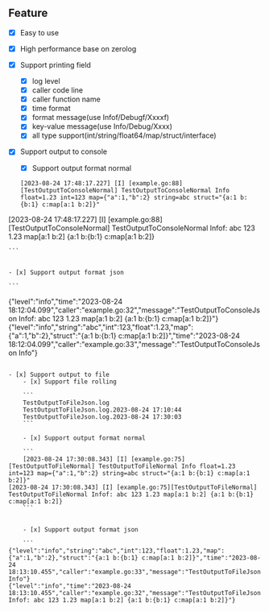 ## Feature
- [x] Easy to use
- [x] High performance base on zerolog
- [x] Support printing field
	- [x] log level
	- [x] caller code line
	- [x] caller function name
	- [x] time format
	- [x] format message(use Infof/Debugf/Xxxxf)
	- [x] key-value message(use Info/Debug/Xxxx)
	- [x] all type support(int/string/float64/map/struct/interface)
	
- [x] Support output to console

	- [x] Support output format normal
	
	```
	[2023-08-24 17:48:17.227] [I] [example.go:88][TestOutputToConsoleNormal] TestOutputToConsoleNormal Info float=1.23 int=123 map={"a":1,"b":2} string=abc struct="{a:1 b:{b:1} c:map[a:1 b:2]}"
[2023-08-24 17:48:17.227] [I] [example.go:88][TestOutputToConsoleNormal] TestOutputToConsoleNormal Infof: abc 123 1.23 map[a:1 b:2] {a:1 b:{b:1} c:map[a:1 b:2]}
	
	```
	
	
	- [x] Support output format json
	
	```
{"level":"info","time":"2023-08-24 18:12:04.099","caller":"example.go:32","message":"TestOutputToConsoleJson Infof: abc 123 1.23 map[a:1 b:2] {a:1 b:{b:1} c:map[a:1 b:2]}"}
{"level":"info","string":"abc","int":123,"float":1.23,"map":{"a":1,"b":2},"struct":"{a:1 b:{b:1} c:map[a:1 b:2]}","time":"2023-08-24 18:12:04.099","caller":"example.go:33","message":"TestOutputToConsoleJson Info"}
```

- [x] Support output to file
	- [x] Support file rolling
	
	```
	TestOutputToFileJson.log
	TestOutputToFileJson.log.2023-08-24 17:10:44
	TestOutputToFileJson.log.2023-08-24 17:30:03
	```
	
	- [x] Support output format normal
	
	```
	[2023-08-24 17:30:08.343] [I] [example.go:75][TestOutputToFileNormal] TestOutputToFileNormal Info float=1.23 int=123 map={"a":1,"b":2} string=abc struct="{a:1 b:{b:1} c:map[a:1 b:2]}"
[2023-08-24 17:30:08.343] [I] [example.go:75][TestOutputToFileNormal] TestOutputToFileNormal Infof: abc 123 1.23 map[a:1 b:2] {a:1 b:{b:1} c:map[a:1 b:2]}
	```
	
	
	- [x] Support output format json
	
	```
{"level":"info","string":"abc","int":123,"float":1.23,"map":{"a":1,"b":2},"struct":"{a:1 b:{b:1} c:map[a:1 b:2]}","time":"2023-08-24 18:13:10.455","caller":"example.go:33","message":"TestOutputToFileJson Info"}
{"level":"info","time":"2023-08-24 18:13:10.455","caller":"example.go:32","message":"TestOutputToFileJson Infof: abc 123 1.23 map[a:1 b:2] {a:1 b:{b:1} c:map[a:1 b:2]}"}

```

